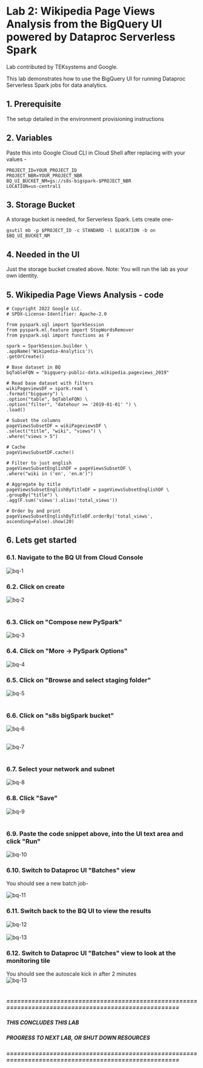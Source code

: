 # Lab 2: Wikipedia Page Views Analysis from the BigQuery UI powered by Dataproc Serverless Spark

Lab contributed by TEKsystems and Google.

This lab demonstrates how to use the BigQuery UI for running Dataproc Serverless Spark jobs for data analytics.

## 1. Prerequisite
The setup detailed in the environment provisioning instructions

## 2. Variables

Paste this into Google Cloud CLI in Cloud Shell after replacing with your values -
```
PROJECT_ID=YOUR_PROJECT_ID
PROJECT_NBR=YOUR_PROJECT_NBR
BQ_UI_BUCKET_NM=gs://s8s-bigspark-$PROJECT_NBR
LOCATION=us-central1
```

## 3. Storage Bucket

A storage bucket is needed, for Serverless Spark. Lets create one-
```
gsutil mb -p $PROJECT_ID -c STANDARD -l $LOCATION -b on $BQ_UI_BUCKET_NM
```

## 4. Needed in the UI

Just the storage bucket created above.
Note: You will run the lab as your own identity.

## 5. Wikipedia Page Views Analysis - code

```
# Copyright 2022 Google LLC.
# SPDX-License-Identifier: Apache-2.0

from pyspark.sql import SparkSession
from pyspark.ml.feature import StopWordsRemover
from pyspark.sql import functions as F

spark = SparkSession.builder \
.appName('Wikipedia-Analytics')\
.getOrCreate()

# Base dataset in BQ
bqTableFQN = "bigquery-public-data.wikipedia.pageviews_2019"

# Read base dataset with filters
wikiPageviewsDF = spark.read \
.format("bigquery") \
.option("table", bqTableFQN) \
.option("filter", "datehour >= '2019-01-01' ") \
.load()

# Subset the columns
pageViewsSubsetDF = wikiPageviewsDF \
.select("title", "wiki", "views") \
.where("views > 5")

# Cache
pageViewsSubsetDF.cache()

# Filter to just english
pageViewsSubsetEnglishDF = pageViewsSubsetDF \
.where("wiki in ('en', 'en.m')")

# Aggregate by title
pageViewsSubsetEnglishByTitleDF = pageViewsSubsetEnglishDF \
.groupBy("title") \
.agg(F.sum('views').alias('total_views'))

# Order by and print
pageViewsSubsetEnglishByTitleDF.orderBy('total_views', ascending=False).show(20) 
```

## 6. Lets get started

### 6.1. Navigate to the BQ UI from Cloud Console

![bq-1](images/00-bq-01.png) 
<br>

### 6.2. Click on create

![bq-2](images/00-bq-02.png)  
<br>

### 6.3. Click on "Compose new PySpark"

![bq-3](images/00-bq-03.png) 
<br>

### 6.4. Click on "More -> PySpark Options"

![bq-4](images/00-bq-04.png) 
<br>

### 6.5. Click on "Browse and select staging folder"

![bq-5](images/00-bq-05.png)  
<br>

### 6.6. Click on "s8s bigSpark bucket"

![bq-6](images/00-bq-06.png)  
<br>

![bq-7](images/00-bq-07.png)  
<br>

### 6.7. Select your network and subnet

![bq-8](images/00-bq-08.png)
<br>

### 6.8. Click "Save"
![bq-9](images/00-bq-09.png)  
<br>

### 6.9. Paste the code snippet above, into the UI text area and click "Run"
![bq-10](images/00-bq-10.png)
<br>

### 6.10. Switch to Dataproc UI "Batches" view

You should see a new batch job-

![bq-11](images/00-bq-11.png) 
<br>

### 6.11. Switch back to the BQ UI to view the results

![bq-12](images/00-bq-12.png)
<br>
<br>
![bq-13](images/00-bq-13.png)  

### 6.12. Switch to Dataproc UI "Batches" view to look at the monitoring tile
You should see the autoscale kick in after 2 minutes
<br>
![bq-13](images/00-bq-14.png)  
<br>


##### =====================================================================================================
##### THIS CONCLUDES THIS LAB 
##### PROGRESS TO NEXT LAB, OR SHUT DOWN RESOURCES
##### =====================================================================================================

